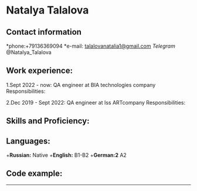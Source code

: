 # Natalya Talalova #

## Contact information ##
*phone:+79136369094
*e-mail: talalovanatalia1@gmail.com
*Telegram* @Natalya_Talalova


## Work experience: ##

1.Sept 2022 - now: QA engineer at BIA technologies company
Responsibilities:

2.Dec 2019 - Sept 2022: QA engineer at Iss ARTcompany
Responsibilities:



## Skills and Proficiency: ##




## Languages: ##
+**Russian:** Native
+**English:** B1-B2
+**German:2** A2


## Code example: ##
-----------------------------------------------------------------------------

